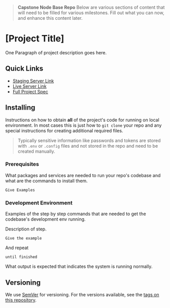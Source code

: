 > **Capstone Node Base Repo**
> Below are various sections of content that will need to be filled for various milestones. Fill out what you can now, and enhance this content later.


# [Project Title]

One Paragraph of project description goes here.

## Quick Links

* [Staging Server Link](#)
* [Live Server Link](#)
* [Full Project Spec](./docs)

## Installing

Instructions on how to obtain **all** of the project's code for running on local environment. In most cases this is just how to `git clone` your repo and any special instructions for creating additional required files.

>Typically sensitive information like passwords and tokens are stored with `.env` or `.config` files and not stored in the repo and need to be created manually.

### Prerequisites

What packages and services are needed to run your repo's codebase and what are the commands to install them.

```
Give Examples
```

### Development Environment

Examples of the step by step commands that are needed to get the codebase's development env running.

Description of step.

```
Give the example
```

And repeat

```
until finished
```

What output is expected that indicates the system is running normally.

## Versioning

We use [SemVer](http://semver.org/) for versioning. For the versions available, see the [tags on this repository](https://github.com/your/project/tags). 
